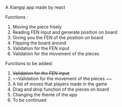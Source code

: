A Xiangqi app made by react

Functions :

1. Moving the piece freely
2. Reading FEN input and generate position on board
3. Giving you the FEN of the position on board
4. Flipping the board around
5. Validation for the FEN input
6. Validation for the movement of the pieces 

Functions to be added:

1. ~~Validation for the FEN input~~ 
2. ~~Validation for the movement of the pieces ~~
3. A list of moves that players made in the game 
4. Drag and drop function of the pieces on board 
5. Changing the theme of the app 
6. To be continued
